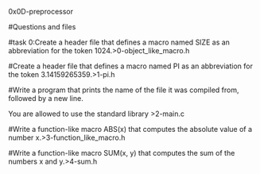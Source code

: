 0x0D-preprocessor

#Questions and files

#task 0:Create a header file that defines a macro named SIZE as an abbreviation for the token 1024.>0-object_like_macro.h

#Create a header file that defines a macro named PI as an abbreviation for the token 3.14159265359.>1-pi.h

#Write a program that prints the name of the file it was compiled from, followed by a new line.

You are allowed to use the standard library >2-main.c

#Write a function-like macro ABS(x) that computes the absolute value of a number x.>3-function_like_macro.h

#Write a function-like macro SUM(x, y) that computes the sum of the numbers x and y.>4-sum.h
